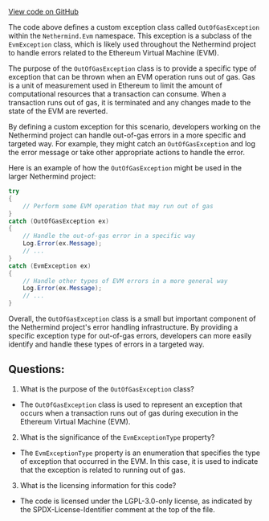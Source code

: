 [View code on GitHub](https://github.com/NethermindEth/nethermind/src/Nethermind/Nethermind.Evm/OutOfGasException.cs)

The code above defines a custom exception class called `OutOfGasException` within the `Nethermind.Evm` namespace. This exception is a subclass of the `EvmException` class, which is likely used throughout the Nethermind project to handle errors related to the Ethereum Virtual Machine (EVM).

The purpose of the `OutOfGasException` class is to provide a specific type of exception that can be thrown when an EVM operation runs out of gas. Gas is a unit of measurement used in Ethereum to limit the amount of computational resources that a transaction can consume. When a transaction runs out of gas, it is terminated and any changes made to the state of the EVM are reverted.

By defining a custom exception for this scenario, developers working on the Nethermind project can handle out-of-gas errors in a more specific and targeted way. For example, they might catch an `OutOfGasException` and log the error message or take other appropriate actions to handle the error.

Here is an example of how the `OutOfGasException` might be used in the larger Nethermind project:

```csharp
try
{
    // Perform some EVM operation that may run out of gas
}
catch (OutOfGasException ex)
{
    // Handle the out-of-gas error in a specific way
    Log.Error(ex.Message);
    // ...
}
catch (EvmException ex)
{
    // Handle other types of EVM errors in a more general way
    Log.Error(ex.Message);
    // ...
}
```

Overall, the `OutOfGasException` class is a small but important component of the Nethermind project's error handling infrastructure. By providing a specific exception type for out-of-gas errors, developers can more easily identify and handle these types of errors in a targeted way.
## Questions: 
 1. What is the purpose of the `OutOfGasException` class?
- The `OutOfGasException` class is used to represent an exception that occurs when a transaction runs out of gas during execution in the Ethereum Virtual Machine (EVM).

2. What is the significance of the `EvmExceptionType` property?
- The `EvmExceptionType` property is an enumeration that specifies the type of exception that occurred in the EVM. In this case, it is used to indicate that the exception is related to running out of gas.

3. What is the licensing information for this code?
- The code is licensed under the LGPL-3.0-only license, as indicated by the SPDX-License-Identifier comment at the top of the file.